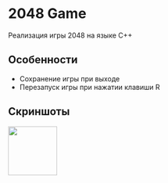 # 2048 Game
Реализация игры 2048 на языке C++

## Особенности
- Сохранение игры при выходе
- Перезапуск игры при нажатии клавиши R

## Скриншоты
<img src="https://user-images.githubusercontent.com/36979003/185620135-a1ded39b-68ee-4807-9fde-2253784151cf.png" height="100">
